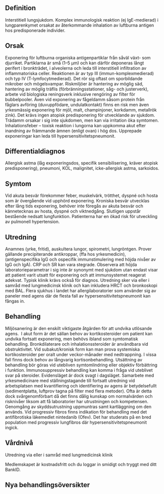 ## Definition

Interstitiell lungsjukdom. Komplex immunologisk reaktion (ej IgE-medierad) i lungparenkymet orsakat av återkommande inhalation av luftburna antigen hos predisponerade individer.

## Orsak

Exponering för luftburna organiska antigenpartiklar från såväl växt- som djurriket. Partiklarna är små (1–5 µm) och kan därför deponeras långt perifert i bronkträdet, i alveolerna och leda till interstitiell infiltration av inflammatoriska celler. Reaktionen är av typ III (immun-komplexmedierad) och typ IV (T-lymfocytmedierad). Det rör sig oftast om sporbildande mikrober och mögelsvampar. Riskmiljöer är hantering av möglig säd, hantering av möglig träflis (förbränningsstationer, såg- och justerverk), arbete vid biologiska reningsverk inklusive rengöring av filter för bubbelpooler. Även vid exponering av fågeldamm såsom protein från fåglars avföring (duvuppfödare, undulatkontakt) finns en risk men även yrkesmässig exponering för mjöl, malt, champinjoner, korkdamm, metallrök  zink). Det krävs ingen atopisk predisponering för utvecklande av sjukdom. Trädamm orsakar i sig inte sjukdomen, men kan via irritation öka symtomen. Inhalationsfeber – toxisk reaktion i lungorna kan uppkomma akut efter inandning av främmande ämnen (enligt ovan) i hög dos. Upprepade exponeringar kan leda till hypersensitivitetspneumonit.

## Differentialdiagnos

Allergisk astma (låg exponeringsdos, specifik sensibilisering, kräver atopisk predisponering), pneumoni, KOL, malignitet, icke-allergisk astma, sarkoidos.

## Symtom

Vid akuta besvär förekommer feber, muskelvärk, trötthet, dyspné och hosta som är övergående vid upphörd exponering. Kroniska besvär utvecklas efter lång tids exponering, behöver inte föregås av akuta besvär och kännetecknas av hosta, dyspné och viktnedgång. Slutligen uppstår bestående nedsatt lungfunktion. Patienterna har en ökad risk för utveckling av pulmonell hypertension.

## Utredning

Anamnes (yrke, fritid), auskultera lungor, spirometri, lungröntgen. Prover gällande precipiterande antikroppar, (ffa hos yrkesmedicin), (antigenspecifika IgG och ospecifik immunstimulering med höjda nivåer av IgG och IgA). CRP och SR kan vara stegrade. Observera att höjda laboratorieparametrar i sig inte är synonymt med sjukdom utan endast visar att patient varit utsatt för exponering och att immunsystemet reagerat adekvat. Typisk klinik krävs också för diagnos. Utredning sker via eller i samråd med lungmedicinsk klinik och kan inkludera HRCT och bronkoskopi med BAL.
Flera sjukhus i landet har allergilaboratorier som använder sig av paneler med agens där de flesta fall av hypersensitivitetspneumonit kan fångas in.

## Behandling

Miljösanering är den enskilt viktigaste åtgärden för att undvika utlösande agens.  I akut form är det sällan behov av kortikosteroider om patient kan undvika fortsatt exponering, men behövs ibland som symtomatisk behandling. Bronkdilaterare och inhalationssteroider är användbara vid obstruktivitet. Vid subakut/kronisk form kan man prova systemiska kortikosteroider per oralt under veckor-månader med nedtrappning. I vissa fall finns dock behov av långvarig kortisonbehandling. Utsättning av behandling bör göras vid utebliven symtomlindring eller objektiv förbättring i funktion. Immunosuppressiv behandling kan komma i fråga vid uteblivet svar på steroider. Evidensläget är dock svagt i dagsläget.
Samarbete med yrkesmedicinare med ställningstagande till fortsatt utredning vid arbetsplatsen med kvantifiering och identifiering av agens är betydelsefullt (sedimentplatta, luftprov tagna på filter med flera metoder). Ofta är detta dock svårgenomförbart då det finns dålig kunskap om normalvärden och risknivåer liksom att få laboratorier har utrustningen och kompetensen. Genomgång av skyddsutrustning uppmuntras samt kartläggning om den används.
Vid progressiv fibros finns indikation för behandling med det antifibrotiska läkemedlet nintedanib (Ofev). Det har studerats på en bred population med progressiv lungfibros där hypersensitivitetspneumonit ingick.

## Vårdnivå

Utredning via eller i samråd med lungmedicinsk klinik


Medlemskapet är kostnadsfritt och du loggar in smidigt och tryggt med ditt BankID.

## Nya behandlingsöversikter

